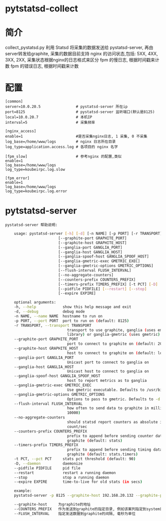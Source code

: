 pytstatsd-collect
=================
简介
====
collect_pystatsd.py 利用 Statsd 将采集的数据发送给 pystatsd-server, 再由server转发给graphite,
采集的数据目前支持
nginx 的访问状态,包括: 5XX, 4XX, 3XX, 2XX, 采集状态根据nginx的日志格式来区分
fpm 的慢日志, 根据时间戳来计数
fpm 的错误日志, 根据时间戳来计数

配置
====

    [common]
    server=10.0.20.5                # pystatsd-server 所在ip
    port=8125                       # pystatsd-server 监听端口(默认是8125)
    local=10.0.20.7                 # 本机IP
    interval=5                      # 采集频率

    [nginx_access]
    enable=1                        #是否采集nginx日志, 1 采集, 0 不采集
    log_base=/home/www/logs         # nginx 日志所在目录
    log_type=application.access.log # 各项目的 nginx 名字 

    [fpm_slow]                      # 参考nginx 的配置,类似
    enable=1
    log_base=/home/www/logs
    log_type=koubeirpc.log.slow

    [fpm_error]
    enable=1
    log_base=/home/www/logs
    log_type=koubeirpc.log.error

pytstatsd-server
================

    pystatsd-server 帮助说明:

```bash
    usage: pystatsd-server [-h] [-d] [-n NAME] [-p PORT] [-r TRANSPORT]
                        [--graphite-port GRAPHITE_PORT]
                        [--graphite-host GRAPHITE_HOST]
                        [--ganglia-port GANGLIA_PORT]
                        [--ganglia-host GANGLIA_HOST]
                        [--ganglia-spoof-host GANGLIA_SPOOF_HOST]
                        [--ganglia-gmetric-exec GMETRIC_EXEC]
                        [--ganglia-gmetric-options GMETRIC_OPTIONS]
                        [--flush-interval FLUSH_INTERVAL]
                        [--no-aggregate-counters]
                        [--counters-prefix COUNTERS_PREFIX]
                        [--timers-prefix TIMERS_PREFIX] [-t PCT] [-D]
                        [--pidfile PIDFILE] [--restart] [--stop]
                        [--expire EXPIRE]

    optional arguments:
    -h, --help            show this help message and exit
    -d, --debug           debug mode
    -n NAME, --name NAME  hostname to run on
    -p PORT, --port PORT  port to run on (default: 8125)
    -r TRANSPORT, --transport TRANSPORT
                            transport to use graphite, ganglia (uses embedded
                            library) or ganglia-gmetric (uses gmetric)
    --graphite-port GRAPHITE_PORT
                            port to connect to graphite on (default: 2003)
    --graphite-host GRAPHITE_HOST
                            host to connect to graphite on (default: localhost)
    --ganglia-port GANGLIA_PORT
                            Unicast port to connect to ganglia on
    --ganglia-host GANGLIA_HOST
                            Unicast host to connect to ganglia on
    --ganglia-spoof-host GANGLIA_SPOOF_HOST
                            host to report metrics as to ganglia
    --ganglia-gmetric-exec GMETRIC_EXEC
                            Use gmetric executable. Defaults to /usr/bin/gmetric
    --ganglia-gmetric-options GMETRIC_OPTIONS
                            Options to pass to gmetric. Defaults to -d 60
    --flush-interval FLUSH_INTERVAL
                            how often to send data to graphite in millis (default:
                            10000)
    --no-aggregate-counters
                            should statsd report counters as absolute instead of
                            count/sec
    --counters-prefix COUNTERS_PREFIX
                            prefix to append before sending counter data to
                            graphite (default: stats)
    --timers-prefix TIMERS_PREFIX
                            prefix to append before sending timing data to
                            graphite (default: stats.timers)
    -t PCT, --pct PCT     stats pct threshold (default: 90)
    -D, --daemon          daemonize
    --pidfile PIDFILE     pid file
    --restart             restart a running daemon
    --stop                stop a running daemon
    --expire EXPIRE       time-to-live for old stats (in secs)

    example:
    pystatsd-server -p 8125 --graphite-host 192.168.20.132 --graphite-port 2003 --counters-prefix system -d --flush-interval 1000

    --graphite-host     为graphite的地址
    --COUNTERS_PREFIX   作为发送到graphite的指定目录, 例如该案列指定到system目录, 不指定默认是statsd目录
    --FLUSH_INTERVAL    指定发送数据到graphite的间隔, 毫秒为单位
```
